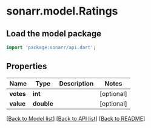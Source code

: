 # sonarr.model.Ratings

## Load the model package
```dart
import 'package:sonarr/api.dart';
```

## Properties
Name | Type | Description | Notes
------------ | ------------- | ------------- | -------------
**votes** | **int** |  | [optional] 
**value** | **double** |  | [optional] 

[[Back to Model list]](../README.md#documentation-for-models) [[Back to API list]](../README.md#documentation-for-api-endpoints) [[Back to README]](../README.md)


